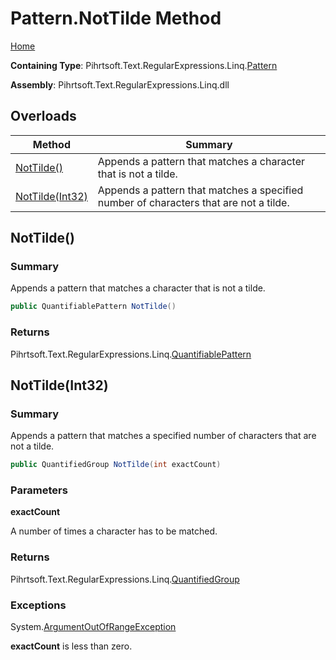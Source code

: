# Pattern\.NotTilde Method

[Home](../../../../../../README.md)

**Containing Type**: Pihrtsoft\.Text\.RegularExpressions\.Linq\.[Pattern](../README.md)

**Assembly**: Pihrtsoft\.Text\.RegularExpressions\.Linq\.dll

## Overloads

| Method | Summary |
| ------ | ------- |
| [NotTilde()](#Pihrtsoft_Text_RegularExpressions_Linq_Pattern_NotTilde) | Appends a pattern that matches a character that is not a tilde\. |
| [NotTilde(Int32)](#Pihrtsoft_Text_RegularExpressions_Linq_Pattern_NotTilde_System_Int32_) | Appends a pattern that matches a specified number of characters that are not a tilde\. |

## NotTilde\(\) <a name="Pihrtsoft_Text_RegularExpressions_Linq_Pattern_NotTilde"></a>

### Summary

Appends a pattern that matches a character that is not a tilde\.

```csharp
public QuantifiablePattern NotTilde()
```

### Returns

Pihrtsoft\.Text\.RegularExpressions\.Linq\.[QuantifiablePattern](../../QuantifiablePattern/README.md)

## NotTilde\(Int32\) <a name="Pihrtsoft_Text_RegularExpressions_Linq_Pattern_NotTilde_System_Int32_"></a>

### Summary

Appends a pattern that matches a specified number of characters that are not a tilde\.

```csharp
public QuantifiedGroup NotTilde(int exactCount)
```

### Parameters

**exactCount**

A number of times a character has to be matched\.

### Returns

Pihrtsoft\.Text\.RegularExpressions\.Linq\.[QuantifiedGroup](../../QuantifiedGroup/README.md)

### Exceptions

System\.[ArgumentOutOfRangeException](https://docs.microsoft.com/en-us/dotnet/api/system.argumentoutofrangeexception)

**exactCount** is less than zero\.

